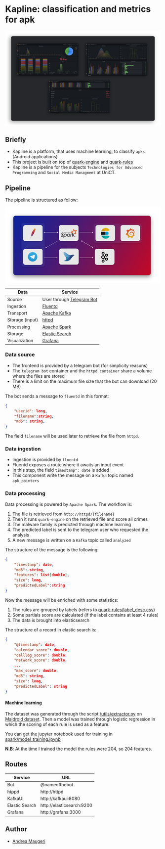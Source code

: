 # Kapline: classification and metrics for apk

<img src="./docs/dashboard.png" style="zoom: 80%" >

## Briefly

- Kapline is a platform, that uses machine learning, to classify `apks` (Android applications)
- This project is built on top of [quark-engine](https://github.com/quark-engine/quark-engine) and [quark-rules](https://github.com/quark-engine/quark-rules)
- Kapline is a pipeline for the subjects `Technologies for Advanced Programming` and `Social Media Managment` at UniCT.

## Pipeline

The pipeline is structured as follow:

<img src="./docs/pipeline.png" style="zoom: 60%;" >


| Data              | Service                                                         |
|-------------------|-----------------------------------------------------------------|
| Source            | User through [Telegram Bot](https://core.telegram.org/bots/api) |
| Ingestion         | [Fluentd](https://github.com/fluent/fluentd)                    |
| Transport         | [Apache Kafka](https://kafka.apache.org/)                       |
| Storage (input)   | [httpd](https://github.com/elastic/elasticsearch)               |
| Processing        | [Apache Spark](https://spark.apache.org/)                       |
| Storage           | [Elastic Search](https://httpd.apache.org/)                     |
| Visualization     | [Grafana](https://github.com/grafana/grafana)                   |


### Data source


- The frontend is provided by a telegram bot (for simplicity reasons)
- The `telegram bot` container and the `httpd container` share a volume where the files are stored
- There is a limit on the maximum file size that the bot can download (20 MB)

The bot sends a message to `fluentd` in this format:

```json
{
    "userid": long,
    "filename":string,
    "md5": string,
}

```

The field `filename` will be used later to retrieve the file from `httpd`.


### Data ingestion

- Ingestion is provided by `fluentd`
- Fluentd exposes a route where it awaits an input event
- In this step, the field `timestamp": date` is added
- This component write the message on a `Kafka` topic named `apk_pointers`

### Data processing

Data processing is powered by `Apache Spark`. The workflow is:

1. The file is retrieved from `http://httpd/{filename}`
2. Then it runs `quark-engine` on the retrieved file and score all crimes
3. The malware family is predicted through machine learning
4. The predicted label is sent to the telegram user who requested the analysis
4. A new message is written on a `Kafka` topic called `analyzed`


The structure of the message is the following:

```json
{
    "timestamp": date,
    "md5": string,
    "features": list[double],
    "size": long,
    "predictedLabel":string
}
```

Now the message will be enriched with some statistics:

1. The rules are grouped by labels (refers to [quark-rules/label_desc.csv](https://github.com/quark-engine/quark-rules/blob/master/label_desc.csv))
2. Some partials score are calculated (if the label contains at least 4 rules)
3. The data is brought into elasticsearch

The structure of a record in elastic search is:

```json
{
    "@timestamp": date,
    "calendar_score": double,
    "calllog_score": double,
    "network_score": double,
    ...
    "max_score": double,
    "md5": string,
    "size": long,
    "predictedLabel": string
}
```

#### Machine learning

The dataset was generated through the script [/utils/extractor.py](./utils/extractor.py) on [Maldroid dataset](https://www.unb.ca/cic/datasets/maldroid-2020.html).
Then a model was trained through logistic regression in which the scoring of each rule is used as a feature.

You can get the jupyter notebook used for training in [spark/model_training.ipynb](./spark/model_training.ipynb)

**N.B**: At the time I trained the model the rules were 204, so 204 features.

## Routes

| Service        | URL                       |
|----------------|---------------------------|
| Bot            | @nameofthebot             |
| htppd          | http://httpd              |
| KafkaUI        | http://kafkaui:8080       |
| Elastic Search | http://elasticsearch:9200 |
| Grafana        | http://grafana:3000       |


## Author

- [Andrea Maugeri](https://github.com/v0lp3)
